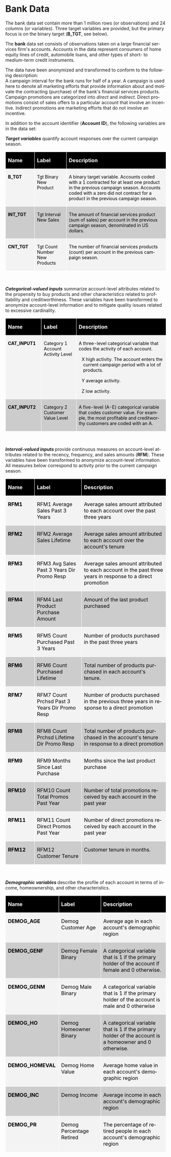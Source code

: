 # Bank Data
<html>

<head>
<meta http-equiv=Content-Type content="text/html; charset=windows-1252">
<meta name=Generator content="Microsoft Word 15 (filtered)">


</head>

<body lang=EN-US>

<div class=WordSection1>

<p class=MsoNormal>The bank data set contain more than 1
million rows (or observations) and 24 columns (or variables). Three target
variables are provided, but the primary focus is on the binary target (<b>B_TGT</b>,
see below).</p>

<p class=MsoNormal>The <b>bank </b> data set consists of observations
taken on a large financial services firm's accounts. Accounts in the data
represent consumers of home equity lines of credit, automobile loans, and other
types of short- to medium-term credit instruments.</p>

<p class=MsoNormal>The data have been anonymized and transformed to conform to
the following description: <br>
A campaign interval for the bank runs for half of a year. A campaign is used
here to denote all marketing efforts that provide information about and
motivate the contracting (purchase) of the bank's financial services products.
Campaign promotions are categorized into <i>direct </i>and <i>indirect</i>.
Direct promotions consist of sales offers to a particular account that involve
an incentive. Indirect promotions are marketing efforts that do not involve an
incentive.</p>

<p class=MsoNormal>In addition to the account identifier (<b>Account ID</b>),
the following variables are in the data set:</p>

<p class=MsoNormal style='page-break-after:avoid'><b><i>Target variables</i> </b>quantify
account responses over the current campaign season. </p>

<table class=MsoNormalTable border=1 cellspacing=0 cellpadding=0
 style='background:black;border-collapse:collapse;border:none'>
 <tr>
  <td width=84 valign=top style='width:62.8pt;border:solid white 1.0pt;
  padding:0in 5.4pt 0in 5.4pt'>
  <p class=MsoNormal style='page-break-after:avoid'><b><span style='color:white'>Name</span></b></p>
  </td>
  <td width=102 valign=top style='width:76.2pt;border:solid white 1.0pt;
  border-left:none;padding:0in 5.4pt 0in 5.4pt'>
  <p class=MsoNormal style='page-break-after:avoid'><b><span style='color:white'>Label</span></b></p>
  </td>
  <td width=437 valign=top style='width:328.0pt;border:solid white 1.0pt;
  border-left:none;padding:0in 5.4pt 0in 5.4pt'>
  <p class=MsoNormal style='page-break-after:avoid'><b><span style='color:white'>Description
  </span></b></p>
  </td>
 </tr>
 <tr>
  <td width=84 valign=top style='width:62.8pt;border:solid white 1.0pt;
  border-top:none;background:#F3F3F3;padding:0in 5.4pt 0in 5.4pt'>
  <p class=MsoNormal style='page-break-after:avoid'><b><span style='font-size:
  10.5pt;color:black'>B_TGT</span></b></p>
  </td>
  <td width=102 valign=top style='width:76.2pt;border-top:none;border-left:
  none;border-bottom:solid white 1.0pt;border-right:solid white 1.0pt;
  background:#F3F3F3;padding:0in 5.4pt 0in 5.4pt'>
  <p class=MsoNormal style='page-break-after:avoid'><span style='font-size:
  10.5pt;color:black'>Tgt Binary New Product</span></p>
  </td>
  <td width=437 valign=top style='width:328.0pt;border-top:none;border-left:
  none;border-bottom:solid white 1.0pt;border-right:solid white 1.0pt;
  background:#F3F3F3;padding:0in 5.4pt 0in 5.4pt'>
  <p class=MsoNormal style='page-break-after:avoid'><span style='font-size:
  10.5pt;color:black'>A binary target variable. Accounts coded with a 1
  contracted for at least one product in the previous campaign season. Accounts
  coded with a zero did not contract for a product in the previous campaign season.</span></p>
  </td>
 </tr>
 <tr>
  <td width=84 valign=top style='width:62.8pt;border:solid white 1.0pt;
  border-top:none;background:#CCCCCC;padding:0in 5.4pt 0in 5.4pt'>
  <p class=MsoNormal><b><span style='font-size:10.5pt;color:black'>INT_TGT</span></b></p>
  </td>
  <td width=102 valign=top style='width:76.2pt;border-top:none;border-left:
  none;border-bottom:solid white 1.0pt;border-right:solid white 1.0pt;
  background:#CCCCCC;padding:0in 5.4pt 0in 5.4pt'>
  <p class=MsoNormal><span style='font-size:10.5pt;color:black'>Tgt Interval
  New Sales</span></p>
  </td>
  <td width=437 valign=top style='width:328.0pt;border-top:none;border-left:
  none;border-bottom:solid white 1.0pt;border-right:solid white 1.0pt;
  background:#CCCCCC;padding:0in 5.4pt 0in 5.4pt'>
  <p class=MsoNormal><span style='font-size:10.5pt;color:black'>The amount of
  financial services product (sum of sales) per account in the previous
  campaign season, denominated in US dollars.</span></p>
  </td>
 </tr>
 <tr>
  <td width=84 valign=top style='width:62.8pt;border:solid white 1.0pt;
  border-top:none;background:#F3F3F3;padding:0in 5.4pt 0in 5.4pt'>
  <p class=MsoNormal><b><span style='font-size:10.5pt;color:black'>CNT_TGT</span></b></p>
  </td>
  <td width=102 valign=top style='width:76.2pt;border-top:none;border-left:
  none;border-bottom:solid white 1.0pt;border-right:solid white 1.0pt;
  background:#F3F3F3;padding:0in 5.4pt 0in 5.4pt'>
  <p class=MsoNormal><span style='font-size:10.5pt;color:black'>Tgt Count
  Number New Products</span></p>
  </td>
  <td width=437 valign=top style='width:328.0pt;border-top:none;border-left:
  none;border-bottom:solid white 1.0pt;border-right:solid white 1.0pt;
  background:#F3F3F3;padding:0in 5.4pt 0in 5.4pt'>
  <p class=MsoNormal><span style='font-size:10.5pt;color:black'>The number of
  financial services products (count) per account in the previous campaign
  season.</span></p>
  </td>
 </tr>
</table>

<p class=MsoNormal style='page-break-after:avoid'><b><i>&nbsp;</i></b></p>

<p class=MsoNormal style='page-break-after:avoid'><b><i>Categorical-valued inputs</i></b>
summarize account-level attributes related to the propensity to buy products
and other characteristics related to profitability and creditworthiness. These
variables have been transformed to anonymize account-level information and to
mitigate quality issues related to excessive cardinality.</p>

<table class=MsoNormalTable border=1 cellspacing=0 cellpadding=0
 style='background:black;border-collapse:collapse;border:none'>
 <tr>
  <td width=105 valign=top style='width:78.45pt;border:solid white 1.0pt;
  padding:0in 5.4pt 0in 5.4pt'>
  <p class=MsoNormal style='page-break-after:avoid'><b><span style='color:white'>Name</span></b></p>
  </td>
  <td width=117 valign=top style='width:87.55pt;border:solid white 1.0pt;
  border-left:none;padding:0in 5.4pt 0in 5.4pt'>
  <p class=MsoNormal style='page-break-after:avoid'><b><span style='color:white'>Label</span></b></p>
  </td>
  <td width=401 valign=top style='width:301.0pt;border:solid white 1.0pt;
  border-left:none;padding:0in 5.4pt 0in 5.4pt'>
  <p class=MsoNormal style='page-break-after:avoid'><b><span style='color:white'>Description</span></b></p>
  </td>
 </tr>
 <tr>
  <td width=105 valign=top style='width:78.45pt;border:solid white 1.0pt;
  border-top:none;background:#F3F3F3;padding:0in 5.4pt 0in 5.4pt'>
  <p class=MsoNormal style='page-break-after:avoid'><b><span style='font-size:
  10.5pt;color:black'>CAT_INPUT1</span></b></p>
  </td>
  <td width=117 valign=top style='width:87.55pt;border-top:none;border-left:
  none;border-bottom:solid white 1.0pt;border-right:solid white 1.0pt;
  background:#F3F3F3;padding:0in 5.4pt 0in 5.4pt'>
  <p class=MsoNormal style='page-break-after:avoid'><span style='font-size:
  10.5pt;color:black'>Category 1 Account Activity Level</span></p>
  </td>
  <td width=401 valign=top style='width:301.0pt;border-top:none;border-left:
  none;border-bottom:solid white 1.0pt;border-right:solid white 1.0pt;
  background:#F3F3F3;padding:0in 5.4pt 0in 5.4pt'>
  <p class=MsoNormal style='page-break-after:avoid'><span style='font-size:
  10.5pt;color:black'>A three-level categorical variable that codes the
  activity of each account.</span></p>
  <p class=MsoListParagraphCxSpFirst style='margin-left:10.6pt;text-indent:
  -10.6pt;page-break-after:avoid'><span style='font-size:10.5pt;font-family:
  Symbol;color:black'><span style='font:7.0pt "Times New Roman"'>&nbsp;&nbsp;&nbsp;
  </span></span><span style='font-size:10.5pt;color:black'>X </span><span
  style='font-size:10.5pt;font-family:Wingdings;color:black'></span><span
  style='font-size:10.5pt;color:black'> high activity. The account enters the
  current campaign period with a lot of products.</span></p>
  <p class=MsoListParagraphCxSpMiddle style='margin-left:10.6pt;text-indent:
  -10.6pt;page-break-after:avoid'><span style='font-size:10.5pt;font-family:
  Symbol;color:black'><span style='font:7.0pt "Times New Roman"'>&nbsp;&nbsp;&nbsp;
  </span></span><span style='font-size:10.5pt;color:black'>Y </span><span
  style='font-size:10.5pt;font-family:Wingdings;color:black'></span><span
  style='font-size:10.5pt;color:black'> average activity.</span></p>
  <p class=MsoListParagraphCxSpLast style='margin-left:10.6pt;text-indent:-10.6pt;
  page-break-after:avoid'><span style='font-size:10.5pt;font-family:Symbol;
  color:black'><span style='font:7.0pt "Times New Roman"'>&nbsp;&nbsp;&nbsp; </span></span><span
  style='font-size:10.5pt;color:black'>Z </span><span style='font-size:10.5pt;
  font-family:Wingdings;color:black'></span><span style='font-size:10.5pt;
  color:black'> low activity.</span></p>
  </td>
 </tr>
 <tr>
  <td width=105 valign=top style='width:78.45pt;border:solid white 1.0pt;
  border-top:none;background:#CCCCCC;padding:0in 5.4pt 0in 5.4pt'>
  <p class=MsoNormal><b><span style='font-size:10.5pt;color:black'>CAT_INPUT2</span></b></p>
  </td>
  <td width=117 valign=top style='width:87.55pt;border-top:none;border-left:
  none;border-bottom:solid white 1.0pt;border-right:solid white 1.0pt;
  background:#CCCCCC;padding:0in 5.4pt 0in 5.4pt'>
  <p class=MsoNormal><span style='font-size:10.5pt;color:black'>Category 2
  Customer Value Level</span></p>
  </td>
  <td width=401 valign=top style='width:301.0pt;border-top:none;border-left:
  none;border-bottom:solid white 1.0pt;border-right:solid white 1.0pt;
  background:#CCCCCC;padding:0in 5.4pt 0in 5.4pt'>
  <p class=MsoNormal><span style='font-size:10.5pt;color:black'>A five-level
  (A-E) categorical variable that codes customer value. For example, the most
  profitable and creditworthy customers are coded with an A.</span></p>
  </td>
 </tr>
</table>

<p class=MsoNormal><b><i>&nbsp;</i></b></p>

<p class=MsoNormal><b><i>Interval-valued inputs</i> </b>provide continuous
measures on account-level attributes related to the recency, frequency, and
sales amounts (<b>RFM</b>). These variables have been transformed to anonymize
account-level information.<b> </b>All measures below correspond to activity
prior to the current campaign season. </p>

<table class=MsoNormalTable border=1 cellspacing=0 cellpadding=0
 style='background:black;border-collapse:collapse;border:none'>
 <tr>
  <td width=90 valign=top style='width:67.25pt;border:solid white 1.0pt;
  padding:0in 5.4pt 0in 5.4pt'>
  <p class=MsoNormal><b><span style='color:white'>Name</span></b></p>
  </td>
  <td width=170 valign=top style='width:127.15pt;border:solid white 1.0pt;
  border-left:none;padding:0in 5.4pt 0in 5.4pt'>
  <p class=MsoNormal><b><span style='color:white'>Label </span></b></p>
  </td>
  <td width=364 valign=top style='width:273.1pt;border:solid white 1.0pt;
  border-left:none;padding:0in 5.4pt 0in 5.4pt'>
  <p class=MsoNormal><b><span style='color:white'>Description</span></b></p>
  </td>
 </tr>
 <tr>
  <td width=90 valign=top style='width:67.25pt;border:solid white 1.0pt;
  border-top:none;background:#F3F3F3;padding:0in 5.4pt 0in 5.4pt'>
  <p class=MsoNormal><b><span style='color:black'>RFM1</span></b></p>
  </td>
  <td width=170 valign=top style='width:127.15pt;border-top:none;border-left:
  none;border-bottom:solid white 1.0pt;border-right:solid white 1.0pt;
  background:#F3F3F3;padding:0in 5.4pt 0in 5.4pt'>
  <p class=MsoNormal><span style='color:black'>RFM1 Average Sales Past 3 Years</span></p>
  </td>
  <td width=364 valign=top style='width:273.1pt;border-top:none;border-left:
  none;border-bottom:solid white 1.0pt;border-right:solid white 1.0pt;
  background:#F3F3F3;padding:0in 5.4pt 0in 5.4pt'>
  <p class=MsoNormal><span style='color:black'>Average sales amount attributed
  to each account over the past three years</span></p>
  </td>
 </tr>
 <tr>
  <td width=90 valign=top style='width:67.25pt;border:solid white 1.0pt;
  border-top:none;background:#CCCCCC;padding:0in 5.4pt 0in 5.4pt'>
  <p class=MsoNormal><b><span style='color:black'>RFM2</span></b></p>
  </td>
  <td width=170 valign=top style='width:127.15pt;border-top:none;border-left:
  none;border-bottom:solid white 1.0pt;border-right:solid white 1.0pt;
  background:#CCCCCC;padding:0in 5.4pt 0in 5.4pt'>
  <p class=MsoNormal><span style='color:black'>RFM2 Average Sales Lifetime</span></p>
  </td>
  <td width=364 valign=top style='width:273.1pt;border-top:none;border-left:
  none;border-bottom:solid white 1.0pt;border-right:solid white 1.0pt;
  background:#CCCCCC;padding:0in 5.4pt 0in 5.4pt'>
  <p class=MsoNormal><span style='color:black'>Average sales amount attributed
  to each account over the account's tenure</span></p>
  </td>
 </tr>
 <tr>
  <td width=90 valign=top style='width:67.25pt;border:solid white 1.0pt;
  border-top:none;background:#F3F3F3;padding:0in 5.4pt 0in 5.4pt'>
  <p class=MsoNormal><b><span style='color:black'>RFM3</span></b></p>
  </td>
  <td width=170 valign=top style='width:127.15pt;border-top:none;border-left:
  none;border-bottom:solid white 1.0pt;border-right:solid white 1.0pt;
  background:#F3F3F3;padding:0in 5.4pt 0in 5.4pt'>
  <p class=MsoNormal><span style='color:black'>RFM3 Avg Sales Past 3 Years Dir
  Promo Resp</span></p>
  </td>
  <td width=364 valign=top style='width:273.1pt;border-top:none;border-left:
  none;border-bottom:solid white 1.0pt;border-right:solid white 1.0pt;
  background:#F3F3F3;padding:0in 5.4pt 0in 5.4pt'>
  <p class=MsoNormal><span style='color:black'>Average sales amount attributed
  to each account in the past three years in response to a direct promotion</span></p>
  </td>
 </tr>
 <tr>
  <td width=90 valign=top style='width:67.25pt;border:solid white 1.0pt;
  border-top:none;background:#CCCCCC;padding:0in 5.4pt 0in 5.4pt'>
  <p class=MsoNormal style='page-break-after:avoid'><b><span style='color:black'>RFM4</span></b></p>
  </td>
  <td width=170 valign=top style='width:127.15pt;border-top:none;border-left:
  none;border-bottom:solid white 1.0pt;border-right:solid white 1.0pt;
  background:#CCCCCC;padding:0in 5.4pt 0in 5.4pt'>
  <p class=MsoNormal style='page-break-after:avoid'><span style='color:black'>RFM4
  Last Product Purchase Amount</span></p>
  </td>
  <td width=364 valign=top style='width:273.1pt;border-top:none;border-left:
  none;border-bottom:solid white 1.0pt;border-right:solid white 1.0pt;
  background:#CCCCCC;padding:0in 5.4pt 0in 5.4pt'>
  <p class=MsoNormal><span style='color:black'>Amount of the last product
  purchased</span></p>
  </td>
 </tr>
 <tr>
  <td width=90 valign=top style='width:67.25pt;border:solid white 1.0pt;
  border-top:none;background:#F3F3F3;padding:0in 5.4pt 0in 5.4pt'>
  <p class=MsoNormal><b><span style='color:black'>RFM5</span></b></p>
  </td>
  <td width=170 valign=top style='width:127.15pt;border-top:none;border-left:
  none;border-bottom:solid white 1.0pt;border-right:solid white 1.0pt;
  background:#F3F3F3;padding:0in 5.4pt 0in 5.4pt'>
  <p class=MsoNormal><span style='color:black'>RFM5 Count Purchased Past 3
  Years</span></p>
  </td>
  <td width=364 valign=top style='width:273.1pt;border-top:none;border-left:
  none;border-bottom:solid white 1.0pt;border-right:solid white 1.0pt;
  background:#F3F3F3;padding:0in 5.4pt 0in 5.4pt'>
  <p class=MsoNormal><span style='color:black'>Number of products purchased in
  the past three years</span></p>
  </td>
 </tr>
 <tr>
  <td width=90 valign=top style='width:67.25pt;border:solid white 1.0pt;
  border-top:none;background:#CCCCCC;padding:0in 5.4pt 0in 5.4pt'>
  <p class=MsoNormal><b><span style='color:black'>RFM6</span></b></p>
  </td>
  <td width=170 valign=top style='width:127.15pt;border-top:none;border-left:
  none;border-bottom:solid white 1.0pt;border-right:solid white 1.0pt;
  background:#CCCCCC;padding:0in 5.4pt 0in 5.4pt'>
  <p class=MsoNormal><span style='color:black'>RFM6 Count Purchased Lifetime</span></p>
  </td>
  <td width=364 valign=top style='width:273.1pt;border-top:none;border-left:
  none;border-bottom:solid white 1.0pt;border-right:solid white 1.0pt;
  background:#CCCCCC;padding:0in 5.4pt 0in 5.4pt'>
  <p class=MsoNormal><span style='color:black'>Total number of products
  purchased in each account's tenure.</span></p>
  </td>
 </tr>
 <tr>
  <td width=90 valign=top style='width:67.25pt;border:solid white 1.0pt;
  border-top:none;background:#F3F3F3;padding:0in 5.4pt 0in 5.4pt'>
  <p class=MsoNormal><b><span style='color:black'>RFM7</span></b></p>
  </td>
  <td width=170 valign=top style='width:127.15pt;border-top:none;border-left:
  none;border-bottom:solid white 1.0pt;border-right:solid white 1.0pt;
  background:#F3F3F3;padding:0in 5.4pt 0in 5.4pt'>
  <p class=MsoNormal><span style='color:black'>RFM7 Count Prchsd Past 3 Years
  Dir Promo Resp</span></p>
  </td>
  <td width=364 valign=top style='width:273.1pt;border-top:none;border-left:
  none;border-bottom:solid white 1.0pt;border-right:solid white 1.0pt;
  background:#F3F3F3;padding:0in 5.4pt 0in 5.4pt'>
  <p class=MsoNormal><span style='color:black'>Number of products purchased in
  the previous three years in response to a direct promotion</span></p>
  </td>
 </tr>
 <tr>
  <td width=90 valign=top style='width:67.25pt;border:solid white 1.0pt;
  border-top:none;background:#CCCCCC;padding:0in 5.4pt 0in 5.4pt'>
  <p class=MsoNormal><b><span style='color:black'>RFM8</span></b></p>
  </td>
  <td width=170 valign=top style='width:127.15pt;border-top:none;border-left:
  none;border-bottom:solid white 1.0pt;border-right:solid white 1.0pt;
  background:#CCCCCC;padding:0in 5.4pt 0in 5.4pt'>
  <p class=MsoNormal><span style='color:black'>RFM8 Count Prchsd Lifetime Dir
  Promo Resp</span></p>
  </td>
  <td width=364 valign=top style='width:273.1pt;border-top:none;border-left:
  none;border-bottom:solid white 1.0pt;border-right:solid white 1.0pt;
  background:#CCCCCC;padding:0in 5.4pt 0in 5.4pt'>
  <p class=MsoNormal><span style='color:black'>Total number of products
  purchased in the account's tenure in response to a direct promotion</span></p>
  </td>
 </tr>
 <tr>
  <td width=90 valign=top style='width:67.25pt;border:solid white 1.0pt;
  border-top:none;background:#F3F3F3;padding:0in 5.4pt 0in 5.4pt'>
  <p class=MsoNormal><b><span style='color:black'>RFM9</span></b></p>
  </td>
  <td width=170 valign=top style='width:127.15pt;border-top:none;border-left:
  none;border-bottom:solid white 1.0pt;border-right:solid white 1.0pt;
  background:#F3F3F3;padding:0in 5.4pt 0in 5.4pt'>
  <p class=MsoNormal><span style='color:black'>RFM9 Months Since Last Purchase</span></p>
  </td>
  <td width=364 valign=top style='width:273.1pt;border-top:none;border-left:
  none;border-bottom:solid white 1.0pt;border-right:solid white 1.0pt;
  background:#F3F3F3;padding:0in 5.4pt 0in 5.4pt'>
  <p class=MsoNormal><span style='color:black'>Months since the last product
  purchase</span></p>
  </td>
 </tr>
 <tr>
  <td width=90 valign=top style='width:67.25pt;border:solid white 1.0pt;
  border-top:none;background:#CCCCCC;padding:0in 5.4pt 0in 5.4pt'>
  <p class=MsoNormal><b><span style='color:black'>RFM10</span></b></p>
  </td>
  <td width=170 valign=top style='width:127.15pt;border-top:none;border-left:
  none;border-bottom:solid white 1.0pt;border-right:solid white 1.0pt;
  background:#CCCCCC;padding:0in 5.4pt 0in 5.4pt'>
  <p class=MsoNormal><span style='color:black'>RFM10 Count Total Promos Past
  Year</span></p>
  </td>
  <td width=364 valign=top style='width:273.1pt;border-top:none;border-left:
  none;border-bottom:solid white 1.0pt;border-right:solid white 1.0pt;
  background:#CCCCCC;padding:0in 5.4pt 0in 5.4pt'>
  <p class=MsoNormal><span style='color:black'>Number of total promotions
  received by each account in the past year</span></p>
  </td>
 </tr>
 <tr>
  <td width=90 valign=top style='width:67.25pt;border:solid white 1.0pt;
  border-top:none;background:#F3F3F3;padding:0in 5.4pt 0in 5.4pt'>
  <p class=MsoNormal><b><span style='color:black'>RFM11</span></b></p>
  </td>
  <td width=170 valign=top style='width:127.15pt;border-top:none;border-left:
  none;border-bottom:solid white 1.0pt;border-right:solid white 1.0pt;
  background:#F3F3F3;padding:0in 5.4pt 0in 5.4pt'>
  <p class=MsoNormal><span style='color:black'>RFM11 Count Direct Promos Past
  Year</span></p>
  </td>
  <td width=364 valign=top style='width:273.1pt;border-top:none;border-left:
  none;border-bottom:solid white 1.0pt;border-right:solid white 1.0pt;
  background:#F3F3F3;padding:0in 5.4pt 0in 5.4pt'>
  <p class=MsoNormal><span style='color:black'>Number of direct promotions
  received by each account in the past year</span></p>
  </td>
 </tr>
 <tr>
  <td width=90 valign=top style='width:67.25pt;border:solid white 1.0pt;
  border-top:none;background:#CCCCCC;padding:0in 5.4pt 0in 5.4pt'>
  <p class=MsoNormal><b><span style='color:black'>RFM12</span></b></p>
  </td>
  <td width=170 valign=top style='width:127.15pt;border-top:none;border-left:
  none;border-bottom:solid white 1.0pt;border-right:solid white 1.0pt;
  background:#CCCCCC;padding:0in 5.4pt 0in 5.4pt'>
  <p class=MsoNormal><span style='color:black'>RFM12 Customer Tenure</span></p>
  </td>
  <td width=364 valign=top style='width:273.1pt;border-top:none;border-left:
  none;border-bottom:solid white 1.0pt;border-right:solid white 1.0pt;
  background:#CCCCCC;padding:0in 5.4pt 0in 5.4pt'>
  <p class=MsoNormal><span style='color:black'>Customer tenure in months.</span></p>
  </td>
 </tr>
</table>

<p class=MsoNormal><b><i>&nbsp;</i></b></p>

<p class=MsoNormal><b><i>Demographic variables</i> </b>describe the profile of
each account in terms of income, homeownership, and other characteristics.<b> </b></p>

<table class=MsoNormalTable border=1 cellspacing=0 cellpadding=0
 style='background:black;border-collapse:collapse;border:none'>
 <tr>
  <td width=154 valign=top style='width:115.75pt;border:solid white 1.0pt;
  padding:0in 5.4pt 0in 5.4pt'>
  <p class=MsoNormal><b><span style='color:white'>Name</span></b></p>
  </td>
  <td width=148 valign=top style='width:111.1pt;border:solid white 1.0pt;
  border-left:none;padding:0in 5.4pt 0in 5.4pt'>
  <p class=MsoNormal><b><span style='color:white'>Label</span></b></p>
  </td>
  <td width=317 valign=top style='width:237.55pt;border:solid white 1.0pt;
  border-left:none;padding:0in 5.4pt 0in 5.4pt'>
  <p class=MsoNormal><b><span style='color:white'>Description</span></b></p>
  </td>
 </tr>
 <tr>
  <td width=154 valign=top style='width:115.75pt;border:solid white 1.0pt;
  border-top:none;background:#F3F3F3;padding:0in 5.4pt 0in 5.4pt'>
  <p class=MsoNormal><b><span style='color:black'>DEMOG_AGE</span></b></p>
  </td>
  <td width=148 valign=top style='width:111.1pt;border-top:none;border-left:
  none;border-bottom:solid white 1.0pt;border-right:solid white 1.0pt;
  background:#F3F3F3;padding:0in 5.4pt 0in 5.4pt'>
  <p class=MsoNormal><span style='color:black'>Demog Customer Age</span></p>
  </td>
  <td width=317 valign=top style='width:237.55pt;border-top:none;border-left:
  none;border-bottom:solid white 1.0pt;border-right:solid white 1.0pt;
  background:#F3F3F3;padding:0in 5.4pt 0in 5.4pt'>
  <p class=MsoNormal><span style='color:black'>Average age in each account's
  demographic region</span></p>
  </td>
 </tr>
 <tr>
  <td width=154 valign=top style='width:115.75pt;border:solid white 1.0pt;
  border-top:none;background:#CCCCCC;padding:0in 5.4pt 0in 5.4pt'>
  <p class=MsoNormal><b><span style='color:black'>DEMOG_GENF</span></b></p>
  </td>
  <td width=148 valign=top style='width:111.1pt;border-top:none;border-left:
  none;border-bottom:solid white 1.0pt;border-right:solid white 1.0pt;
  background:#CCCCCC;padding:0in 5.4pt 0in 5.4pt'>
  <p class=MsoNormal><span style='color:black'>Demog Female Binary</span></p>
  </td>
  <td width=317 valign=top style='width:237.55pt;border-top:none;border-left:
  none;border-bottom:solid white 1.0pt;border-right:solid white 1.0pt;
  background:#CCCCCC;padding:0in 5.4pt 0in 5.4pt'>
  <p class=MsoNormal><span style='color:black'>A categorical variable that is 1
  if the primary holder of the account if female and 0 otherwise.</span></p>
  </td>
 </tr>
 <tr>
  <td width=154 valign=top style='width:115.75pt;border:solid white 1.0pt;
  border-top:none;background:#F3F3F3;padding:0in 5.4pt 0in 5.4pt'>
  <p class=MsoNormal><b><span style='color:black'>DEMOG_GENM</span></b></p>
  </td>
  <td width=148 valign=top style='width:111.1pt;border-top:none;border-left:
  none;border-bottom:solid white 1.0pt;border-right:solid white 1.0pt;
  background:#F3F3F3;padding:0in 5.4pt 0in 5.4pt'>
  <p class=MsoNormal><span style='color:black'>Demog Male Binary</span></p>
  </td>
  <td width=317 valign=top style='width:237.55pt;border-top:none;border-left:
  none;border-bottom:solid white 1.0pt;border-right:solid white 1.0pt;
  background:#F3F3F3;padding:0in 5.4pt 0in 5.4pt'>
  <p class=MsoNormal><span style='color:black'>A categorical variable that is 1
  if the primary holder of the account is male and 0 otherwise</span></p>
  </td>
 </tr>
 <tr>
  <td width=154 valign=top style='width:115.75pt;border:solid white 1.0pt;
  border-top:none;background:#CCCCCC;padding:0in 5.4pt 0in 5.4pt'>
  <p class=MsoNormal><b><span style='color:black'>DEMOG_HO</span></b></p>
  </td>
  <td width=148 valign=top style='width:111.1pt;border-top:none;border-left:
  none;border-bottom:solid white 1.0pt;border-right:solid white 1.0pt;
  background:#CCCCCC;padding:0in 5.4pt 0in 5.4pt'>
  <p class=MsoNormal><span style='color:black'>Demog Homeowner Binary</span></p>
  </td>
  <td width=317 valign=top style='width:237.55pt;border-top:none;border-left:
  none;border-bottom:solid white 1.0pt;border-right:solid white 1.0pt;
  background:#CCCCCC;padding:0in 5.4pt 0in 5.4pt'>
  <p class=MsoNormal><span style='color:black'>A categorical variable that is 1
  if the primary holder of the account is a homeowner and 0 otherwise.</span></p>
  </td>
 </tr>
 <tr>
  <td width=154 valign=top style='width:115.75pt;border:solid white 1.0pt;
  border-top:none;background:#F3F3F3;padding:0in 5.4pt 0in 5.4pt'>
  <p class=MsoNormal><b><span style='color:black'>DEMOG_HOMEVAL</span></b></p>
  </td>
  <td width=148 valign=top style='width:111.1pt;border-top:none;border-left:
  none;border-bottom:solid white 1.0pt;border-right:solid white 1.0pt;
  background:#F3F3F3;padding:0in 5.4pt 0in 5.4pt'>
  <p class=MsoNormal><span style='color:black'>Demog Home Value</span></p>
  </td>
  <td width=317 valign=top style='width:237.55pt;border-top:none;border-left:
  none;border-bottom:solid white 1.0pt;border-right:solid white 1.0pt;
  background:#F3F3F3;padding:0in 5.4pt 0in 5.4pt'>
  <p class=MsoNormal><span style='color:black'>Average home value in each
  account's demographic region</span></p>
  </td>
 </tr>
 <tr>
  <td width=154 valign=top style='width:115.75pt;border:solid white 1.0pt;
  border-top:none;background:#CCCCCC;padding:0in 5.4pt 0in 5.4pt'>
  <p class=MsoNormal><b><span style='color:black'>DEMOG_INC</span></b></p>
  </td>
  <td width=148 valign=top style='width:111.1pt;border-top:none;border-left:
  none;border-bottom:solid white 1.0pt;border-right:solid white 1.0pt;
  background:#CCCCCC;padding:0in 5.4pt 0in 5.4pt'>
  <p class=MsoNormal><span style='color:black'>Demog Income</span></p>
  </td>
  <td width=317 valign=top style='width:237.55pt;border-top:none;border-left:
  none;border-bottom:solid white 1.0pt;border-right:solid white 1.0pt;
  background:#CCCCCC;padding:0in 5.4pt 0in 5.4pt'>
  <p class=MsoNormal><span style='color:black'>Average income in each account's
  demographic region</span></p>
  </td>
 </tr>
 <tr>
  <td width=154 valign=top style='width:115.75pt;border:solid white 1.0pt;
  border-top:none;background:#F3F3F3;padding:0in 5.4pt 0in 5.4pt'>
  <p class=MsoNormal><b><span style='color:black'>DEMOG_PR</span></b></p>
  </td>
  <td width=148 valign=top style='width:111.1pt;border-top:none;border-left:
  none;border-bottom:solid white 1.0pt;border-right:solid white 1.0pt;
  background:#F3F3F3;padding:0in 5.4pt 0in 5.4pt'>
  <p class=MsoNormal><span style='color:black'>Demog Percentage Retired</span></p>
  </td>
  <td width=317 valign=top style='width:237.55pt;border-top:none;border-left:
  none;border-bottom:solid white 1.0pt;border-right:solid white 1.0pt;
  background:#F3F3F3;padding:0in 5.4pt 0in 5.4pt'>
  <p class=MsoNormal><span style='color:black'>The percentage of retired people
  in each account's demographic region</span></p>
  </td>
 </tr>
</table>

<p class=MsoNormal>&nbsp;</p>

</div>

</body>

</html>
